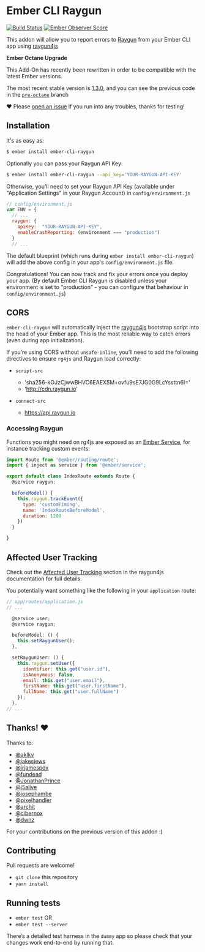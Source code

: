 # Ember CLI Raygun
[![Build Status](https://travis-ci.org/MindscapeHQ/ember-cli-raygun.svg?branch=master)](https://travis-ci.org/MindscapeHQ/ember-cli-raygun)
[![Ember Observer Score](http://emberobserver.com/badges/ember-cli-raygun.svg)](http://emberobserver.com/addons/ember-cli-raygun)

This addon will allow you to report errors to [Raygun](https://raygun.io) from your Ember CLI app using [raygun4js](https://github.com/MindscapeHQ/raygun4js)

**Ember Octane Upgrade**

This Add-On has recently been rewritten in order to be compatible with the latest Ember versions.

The most recent stable version is [1.3.0](https://github.com/MindscapeHQ/ember-cli-raygun/tree/1.3.0), and you can see the previous code in the [`pre-octane`](https://github.com/MindscapeHQ/ember-cli-raygun/tree/pre-octane) branch

:heart: Please [open an issue](https://github.com/MindscapeHQ/ember-cli-raygun/issues/new) if you run into any troubles, thanks for testing!

## Installation

It's as easy as:

```bash
$ ember install ember-cli-raygun
```

Optionally you can pass your Raygun API Key:

```bash
$ ember install ember-cli-raygun --api_key='YOUR-RAYGUN-API-KEY'
```

Otherwise, you’ll need to set your Raygun API Key (available under "Application Settings" in your Raygun Account) in `config/environment.js`

```js
// config/environment.js
var ENV = {
  // ...
  raygun: {
    apiKey:  "YOUR-RAYGUN-API-KEY",
    enableCrashReporting: (environment === "production")
  }
  // ...
```

The default blueprint (which runs during `ember install ember-cli-raygun`) will add the above config in your app's `config/environment.js` file.

Congratulations! You can now track and fix your errors once you deploy your app. (By default Ember CLI Raygun is disabled unless your environment is set to "production" - you can configure that behaviour in `config/environment.js`)

## CORS

`ember-cli-raygun` will automatically inject the [raygun4js](https://github.com/MindscapeHQ/raygun4js) bootstrap script into the head of your Ember app. This is the most reliable way to catch errors (even during app initialization).

If you’re using CORS without `unsafe-inline`, you’ll need to add the following directives to ensure `rg4js` and Raygun load correctly:

* `script-src`
  - 'sha256-kOJzCjwwBHVC6EAEX5M+ovfu9sE7JG0G9LcYssttn6I='
  - 'http://cdn.raygun.io'

* `connect-src`
  - https://api.raygun.io

### Accessing Raygun

Functions you might need on rg4js are exposed as an [Ember Service](https://guides.emberjs.com/release/tutorial/part-2/service-injection/), for instance tracking custom events:

```js
import Route from '@ember/routing/route';
import { inject as service } from '@ember/service';

export default class IndexRoute extends Route {
  @service raygun;

  beforeModel() {
    this.raygun.trackEvent({
      type: 'customTiming',
      name: 'IndexRouteBeforeModel',
      duration: 1200
    })
  }

}
```

## Affected User Tracking

Check out the [Affected User Tracking](https://github.com/MindscapeHQ/raygun4js#affected-user-tracking) section in the raygun4js documentation for full details.

You potentially want something like the following in your `application` route:

```js
// app/routes/application.js
// ...

  @service user;
  @service raygun;

  beforeModel: () {
    this.setRaygunUser();
  },

  setRaygunUser: () {
    this.raygun.setUser({
      identifier: this.get("user.id"),
      isAnonymous: false,
      email: this.get("user.email"),
      firstName: this.get("user.firstName"),
      fullName: this.get("user.fullName")
    });    
  },
// ...
```

## Thanks! :heart:

Thanks to:

  * [@aklkv](https://github.com/aklkv)
  * [@jakesjews](https://github.com/jakesjews)
  * [@jrjamespdx](https://github.com/jrjamespdx)
  * [@fundead](https://github.com/fundead)
  * [@JonathanPrince](https://github.com/JonathanPrince)
  * [@j5alive](https://github.com/j5alive)
  * [@josephambe](https://github.com/josephambe)
  * [@pixelhandler](https://github.com/pixelhandler)
  * [@archit](https://github.com/archit)
  * [@cibernox](https://github.com/cibernox)
  * [@dwnz](https://github.com/dwnz)

For your contributions on the previous version of this addon :) 

## Contributing

Pull requests are welcome!

* `git clone` this repository
* `yarn install`

## Running tests

* `ember test` OR
* `ember test --server`

There’s a detailed test harness in the `dummy` app so please check that your changes work end-to-end by running that.